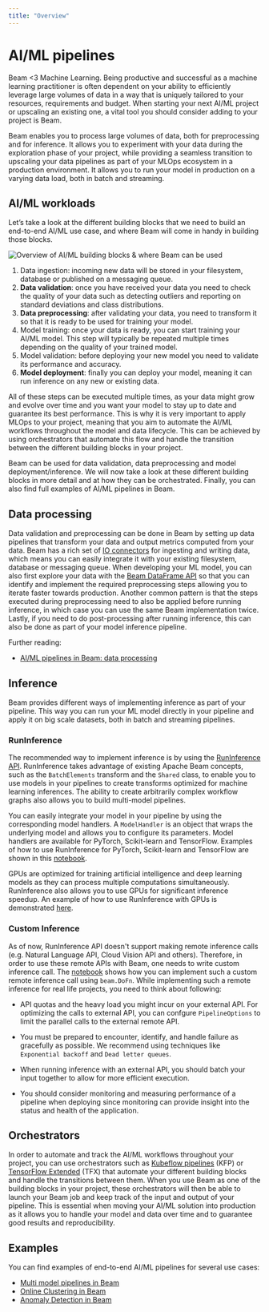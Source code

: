 ```yaml
---
title: "Overview"
---
```

<!--
Licensed under the Apache License, Version 2.0 (the "License");
you may not use this file except in compliance with the License.
You may obtain a copy of the License at

http://www.apache.org/licenses/LICENSE-2.0

Unless required by applicable law or agreed to in writing, software
distributed under the License is distributed on an "AS IS" BASIS,
WITHOUT WARRANTIES OR CONDITIONS OF ANY KIND, either express or implied.
See the License for the specific language governing permissions and
limitations under the License.
-->

# AI/ML pipelines

Beam <3 Machine Learning. Being productive and successful as a machine learning practitioner is often dependent on your ability to efficiently leverage large volumes of data in a way that is uniquely tailored to your resources, requirements and budget. When starting your next AI/ML project or upscaling an existing one, a vital tool you should consider adding to your project is Beam.

Beam enables you to process large volumes of data, both for preprocessing and for inference. It allows you to experiment with your data during the exploration phase of your project, while providing a seamless transition to upscaling your data pipelines as part of your MLOps ecosystem in a production environment. It allows you to run your model in production on a varying data load, both in batch and streaming.

## AI/ML workloads

Let’s take a look at the different building blocks that we need to build an end-to-end AI/ML use case, and where Beam will come in handy in building those blocks.

![Overview of  AI/ML building blocks & where Beam can be used](/images/ml-workflows.svg)

1. Data ingestion: incoming new data will be stored in your filesystem, database or published on a messaging queue.
2. **Data validation**: once you have received your data you need to check the quality of your data such as detecting outliers and reporting on standard deviations and class distributions.
3. **Data preprocessing**: after validating your data, you need to transform it so that it is ready to be used for training your model.
4. Model training: once your data is ready, you can start training your AI/ML model. This step will typically be repeated multiple times depending on the quality of your trained model.
5. Model validation: before deploying your new model you need to validate its performance and accuracy.
6. **Model deployment**: finally you can deploy your model, meaning it can run inference on any new or existing data.

All of these steps can be executed multiple times, as your data might grow and evolve over time and you want your model to stay up to date and guarantee its best performance. This is why it is very important to apply MLOps to your project, meaning that you aim to automate the AI/ML workflows throughout the model and data lifecycle. This can be achieved by using orchestrators that automate this flow and handle the transition between the different building blocks in your project.

Beam can be used for data validation, data preprocessing and model deployment/inference. We will now take a look at these different building blocks in more detail and at how they can be orchestrated. Finally, you can also find full examples of AI/ML pipelines in Beam.

## Data processing

Data validation and preprocessing can be done in Beam by setting up data pipelines that transform your data and output metrics computed from your data. Beam has a rich set of [IO connectors](https://beam.apache.org/documentation/io/built-in/) for ingesting and writing data, which means you can easily integrate it with your existing filesystem, database or messaging queue. When developing your ML model, you can also first explore your data with the [Beam DataFrame API](https://beam.apache.org/documentation/dsls/dataframes/overview/) so that you can identify and implement the required preprocessing steps allowing you to iterate faster towards production. Another common pattern is that the steps executed during preprocessing need to also be applied before running inference, in which case you can use the same Beam implementation twice. Lastly, if you need to do post-processing after running inference, this can also be done as part of your model inference pipeline.

Further reading:
* [AI/ML pipelines in Beam: data processing](/documentation/ml/data-processing)

## Inference

Beam provides different ways of implementing inference as part of your pipeline. This way you can run your ML model directly in your pipeline and apply it on big scale datasets, both in batch and streaming pipelines.

### RunInference
The recommended way to implement inference is by using the [RunInference API](https://beam.apache.org/documentation/sdks/python-machine-learning/). RunInference takes advantage of existing Apache Beam concepts, such as the `BatchElements` transform and the `Shared` class, to enable you to use models in your pipelines to create transforms optimized for machine learning inferences. The ability to create arbitrarily complex workflow graphs also allows you to build multi-model pipelines.

You can easily integrate your model in your pipeline by using the corresponding model handlers. A `ModelHandler` is an object that wraps the underlying model and allows you to configure its parameters. Model handlers are available for PyTorch, Scikit-learn and TensorFlow. Examples of how to use RunInference for PyTorch, Scikit-learn and TensorFlow are shown in this [notebook](https://github.com/apache/beam/blob/master/examples/notebooks/beam-ml/run_inference_pytorch_tensorflow_sklearn.ipynb).

GPUs are optimized for training artificial intelligence and deep learning models as they can process multiple computations simultaneously. RunInference also allows you to use GPUs for significant inference speedup. An example of how to use RunInference with GPUs is demonstrated [here](/documentation/ml/runinference-metrics).

### Custom Inference
As of now, RunInference API doesn't support making remote inference calls (e.g. Natural Language API, Cloud Vision API and others). Therefore, in order to use these remote APIs with Beam, one needs to write custom inference call. The [notebook](https://github.com/apache/beam/blob/master/examples/notebooks/beam-ml/custom_remote_inference.ipynb) shows how you can implement such a custom remote inference call using `beam.DoFn`. While implementing such a remote inference for real life projects, you need to think about following:

* API quotas and the heavy load you might incur on your external API. For optimizing the calls to external API, you can confgure `PipelineOptions` to limit the parallel calls to the external remote API.

* You must be prepared to encounter, identify, and handle failure as gracefully as possible. We recommend using techniques like `Exponential backoff` and `Dead letter queues`.

* When running inference with an external API, you should batch your input together to allow for more efficient execution.

* You should consider monitoring and measuring performance of a pipeline when deploying since monitoring can provide insight into the status and health of the application.


## Orchestrators

In order to automate and track the AI/ML workflows throughout your project, you can use orchestrators such as [Kubeflow pipelines](https://www.kubeflow.org/docs/components/pipelines/introduction/) (KFP) or [TensorFlow Extended](https://www.tensorflow.org/tfx) (TFX) that automate your different building blocks and handle the transitions between them. When you use Beam as one of the building blocks in your project, these orchestrators will then be able to launch your Beam job and keep track of the input and output of your pipeline. This is essential when moving your AI/ML solution into production as it allows you to handle your model and data over time and to guarantee good results and reproducibility.

## Examples

You can find examples of end-to-end AI/ML pipelines for several use cases:
* [Multi model pipelines in Beam](/documentation/ml/multi-model-pipelines)
* [Online Clustering in Beam](/documentation/ml/online-clustering)
* [Anomaly Detection in Beam](/documentation/ml/anomaly-detection)
